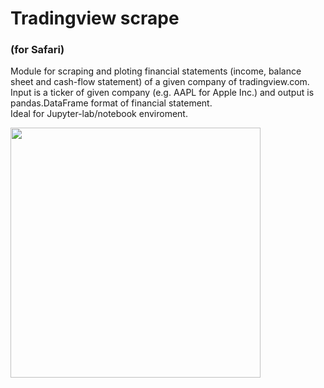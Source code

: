 # Tradingview scrape 
### (for Safari)

Module for scraping and ploting financial statements (income, balance sheet and cash-flow statement) of a given company of tradingview.com. 
Input is a ticker of given company (e.g. AAPL for Apple Inc.) and output is pandas.DataFrame format of financial statement.
<br>
Ideal for Jupyter-lab/notebook enviroment.

<img src="https://github.com/JPcooldev/trading-view-scrape/edit/main/images/tradingview-scrape-illustration.png" width="400">
